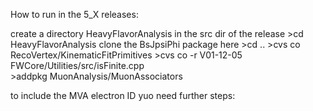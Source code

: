How to run in the 5_X releases:

create a directory HeavyFlavorAnalysis in the src dir of the release
\>cd HeavyFlavorAnalysis
clone the BsJpsiPhi package here
\>cd ..
\>cvs co  RecoVertex/KinematicFitPrimitives 
\>cvs co -r V01-12-05 FWCore/Utilities/src/isFinite.cpp  
\>addpkg MuonAnalysis/MuonAssociators

to include the MVA electron ID yuo need further steps:
